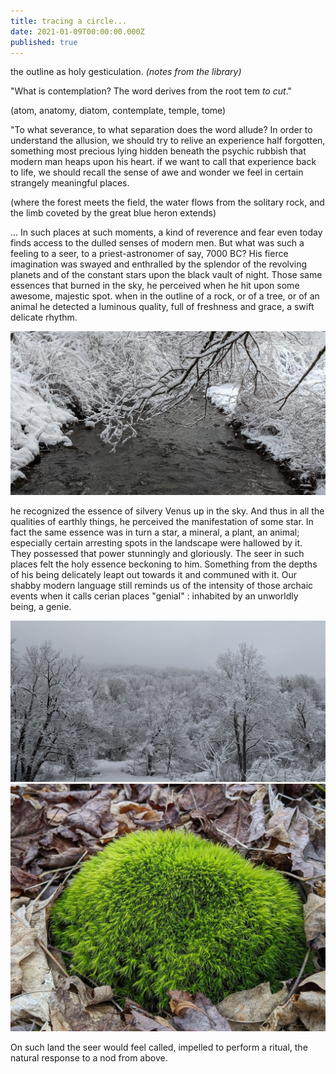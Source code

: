 ```yaml
---
title: tracing a circle...
date: 2021-01-09T00:00:00.000Z
published: true
---
```


the outline as holy gesticulation. _(notes from the library)_

"What is contemplation?
The word derives from the root tem _to cut_."  

(atom, anatomy, diatom, contemplate, temple, tome)

"To what severance, to what separation does the word allude? In order to understand the allusion, we should try to relive an experience half forgotten, something most precious lying hidden beneath the psychic rubbish that modern man heaps upon his heart. if we want to call that experience back to life, we should recall the sense of awe and wonder we feel in certain strangely meaningful places.

(where the forest meets the field, the water flows from the solitary rock, and the limb coveted by the great blue heron extends)

... In such places at such moments, a kind of reverence and fear even today finds access to the dulled senses of modern men. But what was such a feeling to a seer, to a priest-astronomer of say, 7000 BC? His fierce imagination was swayed and enthralled by the splendor of the revolving planets and of the constant stars upon the black vault of night. Those same essences that burned in the sky, he perceived when he hit upon some awesome, majestic spot. when in the outline of a rock, or of a tree, or of an animal he detected a luminous quality, full of freshness and grace, a swift delicate rhythm. 

<img src="/images/snowbrook.jpg" class="img-100">

he recognized the essence of silvery Venus up in the sky. And thus in all the qualities of earthly things, he perceived the manifestation of some star. In fact the same essence was in turn a star, a mineral, a plant, an animal; especially certain arresting spots in the landscape were hallowed by it. They possessed that power stunningly and gloriously. The seer in such places felt the holy essence beckoning to him. Something from the depths of his being delicately leapt out towards it and communed with it. Our shabby modern language still reminds us of the intensity of those archaic events when it calls cerian places "genial" : inhabited by an unworldly being, a genie.

<img src="/images/snowtrees.jpg" class="img-100">

<img src="/images/moss.jpg" class="img-100">

On such land the seer would feel called, impelled to perform a ritual, the natural response to a nod from above.
